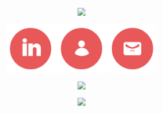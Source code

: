 <p align="center">
  <img src="https://capsule-render.vercel.app/api?type=waving&color=E85858&fontColor=FFFFFF&height=200&section=header&text=Jack's%20GitHub&fontSize=70" />
</p>

<p align="center">
  <a href="https://www.linkedin.com/in/jackkilburn/"><img height="100" src="/images/linkedin_circular" alt="LinkedIn Icon" /></a>
  <a href="https://www.linkedin.com/in/jackkilburn/"><img height="100" src="/images/person_circular" alt="Website Icon" /></a>
  <a href="https://www.linkedin.com/in/jackkilburn/"><img height="100" src="/images/email_circular" alt="Email Icon" /></a>
</p>

<p align="center">
  <img src="https://github-readme-stats.vercel.app/api?username=jack-software-development&theme=dracula" />
</p>

<p align="center">
  <img src="https://github-readme-stats.vercel.app/api/top-langs/?username=jack-software-development&layout=compact&theme=dracula" />
</p>

